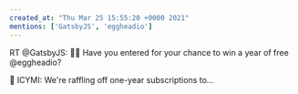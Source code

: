 ```yaml
---
created_at: "Thu Mar 25 15:55:20 +0000 2021"
mentions: ['GatsbyJS', 'eggheadio']
---
```


RT @GatsbyJS: 👋🏾 Have you entered for your chance to win a year of free @eggheadio? 

🎊 ICYMI: We're raffling off one-year subscriptions to…